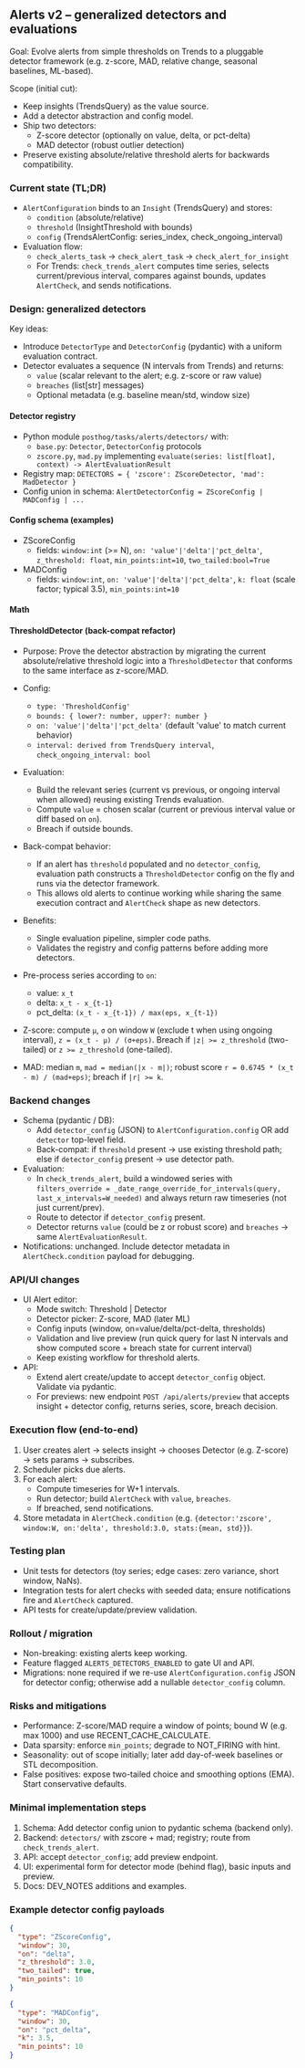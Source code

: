 ## Alerts v2 – generalized detectors and evaluations

Goal: Evolve alerts from simple thresholds on Trends to a pluggable detector framework (e.g. z-score, MAD, relative change, seasonal baselines, ML-based).

Scope (initial cut):
- Keep insights (TrendsQuery) as the value source.
- Add a detector abstraction and config model.
- Ship two detectors:
  - Z-score detector (optionally on value, delta, or pct-delta)
  - MAD detector (robust outlier detection)
- Preserve existing absolute/relative threshold alerts for backwards compatibility.

### Current state (TL;DR)
- `AlertConfiguration` binds to an `Insight` (TrendsQuery) and stores:
  - `condition` (absolute/relative)
  - `threshold` (InsightThreshold with bounds)
  - `config` (TrendsAlertConfig: series_index, check_ongoing_interval)
- Evaluation flow:
  - `check_alerts_task` → `check_alert_task` → `check_alert_for_insight`
  - For Trends: `check_trends_alert` computes time series, selects current/previous interval, compares against bounds, updates `AlertCheck`, and sends notifications.

### Design: generalized detectors

Key ideas:
- Introduce `DetectorType` and `DetectorConfig` (pydantic) with a uniform evaluation contract.
- Detector evaluates a sequence (N intervals from Trends) and returns:
  - `value` (scalar relevant to the alert; e.g. z-score or raw value)
  - `breaches` (list[str] messages)
  - Optional metadata (e.g. baseline mean/std, window size)

#### Detector registry
- Python module `posthog/tasks/alerts/detectors/` with:
  - `base.py`: `Detector`, `DetectorConfig` protocols
  - `zscore.py`, `mad.py` implementing `evaluate(series: list[float], context) -> AlertEvaluationResult`
- Registry map: `DETECTORS = { 'zscore': ZScoreDetector, 'mad': MadDetector }`
- Config union in schema: `AlertDetectorConfig = ZScoreConfig | MADConfig | ...`

#### Config schema (examples)
- ZScoreConfig
  - fields: `window:int` (>= N), `on: 'value'|'delta'|'pct_delta'`, `z_threshold: float`, `min_points:int=10`, `two_tailed:bool=True`
- MADConfig
  - fields: `window:int`, `on: 'value'|'delta'|'pct_delta'`, `k: float` (scale factor; typical 3.5), `min_points:int=10`

#### Math
#### ThresholdDetector (back-compat refactor)
- Purpose: Prove the detector abstraction by migrating the current absolute/relative threshold logic into a `ThresholdDetector` that conforms to the same interface as z-score/MAD.
- Config:
  - `type: 'ThresholdConfig'`
  - `bounds: { lower?: number, upper?: number }`
  - `on: 'value'|'delta'|'pct_delta'` (default 'value' to match current behavior)
  - `interval: derived from TrendsQuery interval`, `check_ongoing_interval: bool`
- Evaluation:
  - Build the relevant series (current vs previous, or ongoing interval when allowed) reusing existing Trends evaluation.
  - Compute `value` = chosen scalar (current or previous interval value or diff based on `on`).
  - Breach if outside bounds.
- Back-compat behavior:
  - If an alert has `threshold` populated and no `detector_config`, evaluation path constructs a `ThresholdDetector` config on the fly and runs via the detector framework.
  - This allows old alerts to continue working while sharing the same execution contract and `AlertCheck` shape as new detectors.
- Benefits:
  - Single evaluation pipeline, simpler code paths.
  - Validates the registry and config patterns before adding more detectors.

- Pre-process series according to `on`:
  - value: `x_t`
  - delta: `x_t - x_{t-1}`
  - pct_delta: `(x_t - x_{t-1}) / max(eps, x_{t-1})`
- Z-score: compute `μ`, `σ` on window `W` (exclude t when using ongoing interval), `z = (x_t - μ) / (σ+eps)`. Breach if `|z| >= z_threshold` (two-tailed) or `z >= z_threshold` (one-tailed).
- MAD: median `m`, `mad = median(|x - m|)`; robust score `r = 0.6745 * (x_t - m) / (mad+eps)`; breach if `|r| >= k`.

### Backend changes

- Schema (pydantic / DB):
  - Add `detector_config` (JSON) to `AlertConfiguration.config` OR add `detector` top-level field.
  - Back-compat: if `threshold` present → use existing threshold path; else if `detector_config` present → use detector path.
- Evaluation:
  - In `check_trends_alert`, build a windowed series with `filters_override = _date_range_override_for_intervals(query, last_x_intervals=W_needed)` and always return raw timeseries (not just current/prev).
  - Route to detector if `detector_config` present.
  - Detector returns `value` (could be z or robust score) and `breaches` → same `AlertEvaluationResult`.
- Notifications: unchanged. Include detector metadata in `AlertCheck.condition` payload for debugging.

### API/UI changes

- UI Alert editor:
  - Mode switch: Threshold | Detector
  - Detector picker: Z-score, MAD (later ML)
  - Config inputs (window, on=value/delta/pct-delta, thresholds)
  - Validation and live preview (run quick query for last N intervals and show computed score + breach state for current interval)
  - Keep existing workflow for threshold alerts.
- API:
  - Extend alert create/update to accept `detector_config` object. Validate via pydantic.
  - For previews: new endpoint `POST /api/alerts/preview` that accepts insight + detector config, returns series, score, breach decision.

### Execution flow (end-to-end)
1. User creates alert → selects insight → chooses Detector (e.g. Z-score) → sets params → subscribes.
2. Scheduler picks due alerts.
3. For each alert:
   - Compute timeseries for W+1 intervals.
   - Run detector; build `AlertCheck` with `value`, `breaches`.
   - If breached, send notifications.
4. Store metadata in `AlertCheck.condition` (e.g. `{detector:'zscore', window:W, on:'delta', threshold:3.0, stats:{mean, std}}`).

### Testing plan
- Unit tests for detectors (toy series; edge cases: zero variance, short window, NaNs).
- Integration tests for alert checks with seeded data; ensure notifications fire and `AlertCheck` captured.
- API tests for create/update/preview validation.

### Rollout / migration
- Non-breaking: existing alerts keep working.
- Feature flagged `ALERTS_DETECTORS_ENABLED` to gate UI and API.
- Migrations: none required if we re-use `AlertConfiguration.config` JSON for detector config; otherwise add a nullable `detector_config` column.

### Risks and mitigations
- Performance: Z-score/MAD require a window of points; bound W (e.g. max 1000) and use RECENT_CACHE_CALCULATE.
- Data sparsity: enforce `min_points`; degrade to NOT_FIRING with hint.
- Seasonality: out of scope initially; later add day-of-week baselines or STL decomposition.
- False positives: expose two-tailed choice and smoothing options (EMA). Start conservative defaults.

### Minimal implementation steps
1. Schema: Add detector config union to pydantic schema (backend only).
2. Backend: `detectors/` with zscore + mad; registry; route from `check_trends_alert`.
3. API: accept `detector_config`; add preview endpoint.
4. UI: experimental form for detector mode (behind flag), basic inputs and preview.
5. Docs: DEV_NOTES additions and examples.

### Example detector config payloads
```json
{
  "type": "ZScoreConfig",
  "window": 30,
  "on": "delta",
  "z_threshold": 3.0,
  "two_tailed": true,
  "min_points": 10
}
```

```json
{
  "type": "MADConfig",
  "window": 30,
  "on": "pct_delta",
  "k": 3.5,
  "min_points": 10
}
```



